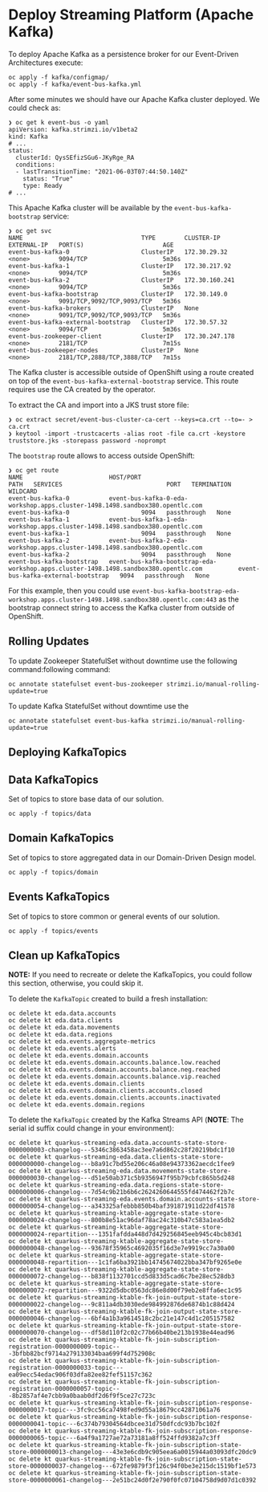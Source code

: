 # Deploy Streaming Platform (Apache Kafka)

To deploy Apache Kafka as a persistence broker for our Event-Driven Architectures execute:

```shell
oc apply -f kafka/configmap/
oc apply -f kafka/event-bus-kafka.yml
```

After some minutes we should have our Apache Kafka cluster deployed. We could check as:

```shell
❯ oc get k event-bus -o yaml
apiVersion: kafka.strimzi.io/v1beta2
kind: Kafka
# ...
status:
  clusterId: QysSEfizSGu6-JKyRge_RA
  conditions:
  - lastTransitionTime: "2021-06-03T07:44:50.140Z"
    status: "True"
    type: Ready
# ...    
```

This Apache Kafka cluster will be available by the `event-bus-kafka-bootstrap` service:

```shell
❯ oc get svc
NAME                                 TYPE        CLUSTER-IP       EXTERNAL-IP   PORT(S)                      AGE
event-bus-kafka-0                    ClusterIP   172.30.29.32     <none>        9094/TCP                     5m36s
event-bus-kafka-1                    ClusterIP   172.30.217.92    <none>        9094/TCP                     5m36s
event-bus-kafka-2                    ClusterIP   172.30.160.241   <none>        9094/TCP                     5m36s
event-bus-kafka-bootstrap            ClusterIP   172.30.149.0     <none>        9091/TCP,9092/TCP,9093/TCP   5m36s
event-bus-kafka-brokers              ClusterIP   None             <none>        9091/TCP,9092/TCP,9093/TCP   5m36s
event-bus-kafka-external-bootstrap   ClusterIP   172.30.57.32     <none>        9094/TCP                     5m36s
event-bus-zookeeper-client           ClusterIP   172.30.247.178   <none>        2181/TCP                     7m15s
event-bus-zookeeper-nodes            ClusterIP   None             <none>        2181/TCP,2888/TCP,3888/TCP   7m15s
```

The Kafka cluster is accessible outside of OpenShift using a route created on top
of the `event-bus-kafka-external-bootstrap` service. This route requires use the CA created by
the operator. 

To extract the CA and import into a JKS trust store file: 

```shell
❯ oc extract secret/event-bus-cluster-ca-cert --keys=ca.crt --to=- > ca.crt
❯ keytool -import -trustcacerts -alias root -file ca.crt -keystore truststore.jks -storepass password -noprompt
```

The `bootstrap` route allows to access outside OpenShift:

```shell
❯ oc get route
NAME                        HOST/PORT                                                                              PATH   SERVICES                             PORT   TERMINATION   WILDCARD
event-bus-kafka-0           event-bus-kafka-0-eda-workshop.apps.cluster-1498.1498.sandbox380.opentlc.com                  event-bus-kafka-0                    9094   passthrough   None
event-bus-kafka-1           event-bus-kafka-1-eda-workshop.apps.cluster-1498.1498.sandbox380.opentlc.com                  event-bus-kafka-1                    9094   passthrough   None
event-bus-kafka-2           event-bus-kafka-2-eda-workshop.apps.cluster-1498.1498.sandbox380.opentlc.com                  event-bus-kafka-2                    9094   passthrough   None
event-bus-kafka-bootstrap   event-bus-kafka-bootstrap-eda-workshop.apps.cluster-1498.1498.sandbox380.opentlc.com          event-bus-kafka-external-bootstrap   9094   passthrough   None
```

For this example, then you could use `event-bus-kafka-bootstrap-eda-workshop.apps.cluster-1498.1498.sandbox380.opentlc.com:443` as the bootstrap connect string to access the Kafka cluster from outside of OpenShift.

## Rolling Updates

To update Zookeeper StatefulSet without downtime use the following command:following command:

```shell
oc annotate statefulset event-bus-zookeeper strimzi.io/manual-rolling-update=true
```

To update Kafka StatefulSet without downtime use the 

```shell
oc annotate statefulset event-bus-kafka strimzi.io/manual-rolling-update=true
```

## Deploying KafkaTopics

## Data KafkaTopics

Set of topics to store base data of our solution.

```shell
oc apply -f topics/data
```

## Domain KafkaTopics

Set of topics to store aggregated data in our Domain-Driven Design model.

```shell
oc apply -f topics/domain
```

## Events KafkaTopics

Set of topics to store common or general events of our solution.

```shell
oc apply -f topics/events
```

## Clean up KafkaTopics

**NOTE:** If you need to recreate or delete the KafkaTopics, you could follow this section,
otherwise, you could skip it.

To delete the `KafkaTopic` created to build a fresh installation:

```shell
oc delete kt eda.data.accounts
oc delete kt eda.data.clients
oc delete kt eda.data.movements
oc delete kt eda.data.regions
oc delete kt eda.events.aggregate-metrics
oc delete kt eda.events.alerts
oc delete kt eda.events.domain.accounts
oc delete kt eda.events.domain.accounts.balance.low.reached
oc delete kt eda.events.domain.accounts.balance.neg.reached
oc delete kt eda.events.domain.accounts.balance.vip.reached
oc delete kt eda.events.domain.clients
oc delete kt eda.events.domain.clients.accounts.closed
oc delete kt eda.events.domain.clients.accounts.inactivated
oc delete kt eda.events.domain.regions
```

To delete the `KafkaTopic` created by the Kafka Streams API (**NOTE**: The serial id suffix could change in your environment):

```shell
oc delete kt quarkus-streaming-eda.data.accounts-state-store-0000000003-changelog---5346c3863458ac3ee7a6d862c28f20219bdc1f10
oc delete kt quarkus-streaming-eda.data.clients-state-store-0000000000-changelog---b8a91c7bd55e206c46a08e94373362aecdc1fee9
oc delete kt quarkus-streaming-eda.data.movements-state-store-0000000030-changelog---d51e50ab371c5b9356947f95b79cbfc865b5d248
oc delete kt quarkus-streaming-eda.data.regions-state-store-0000000006-changelog---7d54c9b21b6b6c2624260644555fd474462f2b7c
oc delete kt quarkus-streaming-eda.events.domain.accounts-state-store-0000000054-changelog---a343325afebbb850b4baf391871911d22df41578
oc delete kt quarkus-streaming-ktable-aggregate-state-store-0000000024-changelog---800b8e51ac96daf78ac24c310b47c583a1ea5db2
oc delete kt quarkus-streaming-ktable-aggregate-state-store-0000000024-repartition---1351fafdda448d7d429256845eeb945c4bcb83d1
oc delete kt quarkus-streaming-ktable-aggregate-state-store-0000000048-changelog---93678f35965c4692035f16d3e7e9919cc7a30a00
oc delete kt quarkus-streaming-ktable-aggregate-state-store-0000000048-repartition---1c1fa6ba3921bb14745674022bba347bf9265e0e
oc delete kt quarkus-streaming-ktable-aggregate-state-store-0000000072-changelog---b838f1132701ccd5d833d5cad6c7be28ec528db3
oc delete kt quarkus-streaming-ktable-aggregate-state-store-0000000072-repartition---9322d5dbc0563dc86e8d00f79eb2e8ffa6ec1c95
oc delete kt quarkus-streaming-ktable-fk-join-output-state-store-0000000022-changelog---9c811a4db3030ede984992876de6874b1c88d424
oc delete kt quarkus-streaming-ktable-fk-join-output-state-store-0000000046-changelog---6bf4a1b3a9614518c2bc21e147c4d1c205157582
oc delete kt quarkus-streaming-ktable-fk-join-output-state-store-0000000070-changelog---df58d110f2c02c77b66b40be213b1938e44ead96
oc delete kt quarkus-streaming-ktable-fk-join-subscription-registration-0000000009-topic---3bfbb82bcf9714a279133034baa699f4d752908c
oc delete kt quarkus-streaming-ktable-fk-join-subscription-registration-0000000033-topic---ea09ecc54edac906f03dfa82ee82fef51157c362
oc delete kt quarkus-streaming-ktable-fk-join-subscription-registration-0000000057-topic---8b2857af4e7cbb9a0baab0df2d6f9f5ce27c723c
oc delete kt quarkus-streaming-ktable-fk-join-subscription-response-0000000017-topic---3fc9cc56ca7498fed9d55a18679cc42871061a76
oc delete kt quarkus-streaming-ktable-fk-join-subscription-response-0000000041-topic---6c374b79304564dbcee31d750dfcdc93b7bc102f
oc delete kt quarkus-streaming-ktable-fk-join-subscription-response-0000000065-topic---6a4f9a1727ae72a73181a8ff524ffd9382a7c3ff
oc delete kt quarkus-streaming-ktable-fk-join-subscription-state-store-0000000013-changelog---43e3e6cdb9c905eea6a0015944a03093dfc20dc9
oc delete kt quarkus-streaming-ktable-fk-join-subscription-state-store-0000000037-changelog---672fe9879f3f126c94f0be3e215dc1519bf1e573
oc delete kt quarkus-streaming-ktable-fk-join-subscription-state-store-0000000061-changelog---2e51bc24d0f2e790f0fc07104758d9d07d1c0392
```
